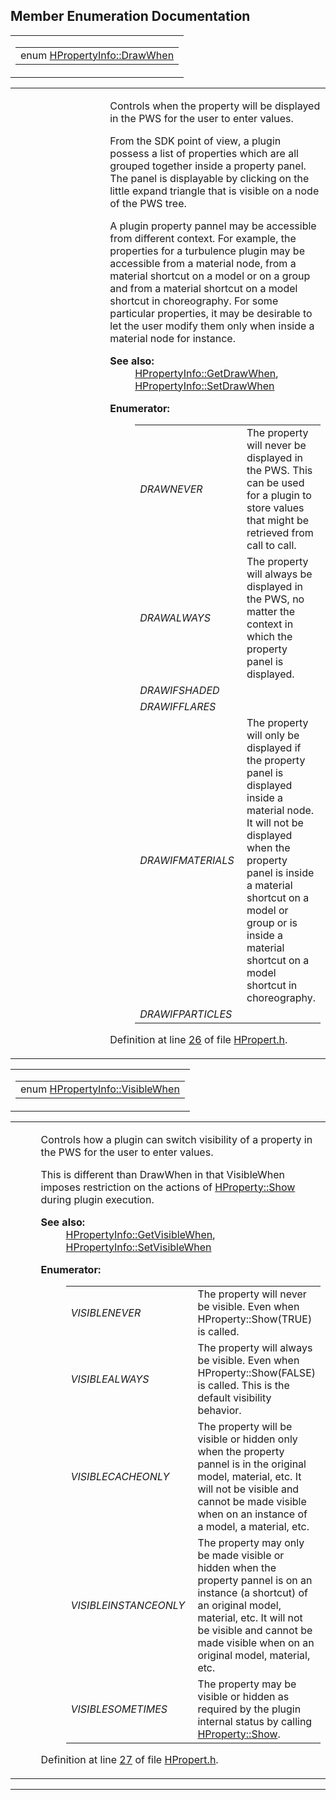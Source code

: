 ## Member Enumeration Documentation

<span id="938bb49d7705f658d715e113fbec5a3b" class="anchor"></span>

<table class="mdTable" data-cellpadding="2" data-cellspacing="0">
<colgroup>
<col style="width: 100%" />
</colgroup>
<tbody>
<tr>
<td class="mdRow"><table data-cellpadding="0" data-cellspacing="0" data-border="0">
<tbody>
<tr>
<td class="md" data-nowrap="" data-valign="top">enum <a href="classHPropertyInfo.md#938bb49d7705f658d715e113fbec5a3b" class="el">HPropertyInfo::DrawWhen</a></td>
</tr>
</tbody>
</table></td>
</tr>
</tbody>
</table>

<table data-cellspacing="5" data-cellpadding="0" data-border="0">
<colgroup>
<col style="width: 50%" />
<col style="width: 50%" />
</colgroup>
<tbody>
<tr>
<td> </td>
<td><p>Controls when the property will be displayed in the PWS for the user to enter values.</p>
<p>From the SDK point of view, a plugin possess a list of properties which are all grouped together inside a property panel. The panel is displayable by clicking on the little expand triangle that is visible on a node of the PWS tree.</p>
<p>A plugin property pannel may be accessible from different context. For example, the properties for a turbulence plugin may be accessible from a material node, from a material shortcut on a model or on a group and from a material shortcut on a model shortcut in choreography. For some particular properties, it may be desirable to let the user modify them only when inside a material node for instance.</p>
<dl>
<dt><strong>See also:</strong></dt>
<dd>
<a href="classHPropertyInfo.md#4df6d0366bb8d5a8d632f42996e5da3b" class="el">HPropertyInfo::GetDrawWhen</a>, <a href="classHPropertyInfo.md#c89057a96b3fcfb41b37d8d04fddf81d" class="el">HPropertyInfo::SetDrawWhen</a>
</dd>
</dl>
<dl>
<dt><strong>Enumerator:</strong></dt>
<dd>
<table data-border="0" data-cellspacing="2" data-cellpadding="0">
<tbody>
<tr>
<td data-valign="top"><em><span id="938bb49d7705f658d715e113fbec5a3be0ff367e611bbdad74cb43f7a48fb9e9" class="anchor"></span>DRAWNEVER</em> </td>
<td>The property will never be displayed in the PWS. This can be used for a plugin to store values that might be retrieved from call to call.</td>
</tr>
<tr>
<td data-valign="top"><em><span id="938bb49d7705f658d715e113fbec5a3b090563064c468a940a62ce66b7aecb98" class="anchor"></span>DRAWALWAYS</em> </td>
<td>The property will always be displayed in the PWS, no matter the context in which the property panel is displayed.</td>
</tr>
<tr>
<td data-valign="top"><em><span id="938bb49d7705f658d715e113fbec5a3b3d509dabac59020987fbd1c560cdc261" class="anchor"></span>DRAWIFSHADED</em> </td>
<td></td>
</tr>
<tr>
<td data-valign="top"><em><span id="938bb49d7705f658d715e113fbec5a3bc7f2c4e5d9940cfff3aaa220b1c9e383" class="anchor"></span>DRAWIFFLARES</em> </td>
<td></td>
</tr>
<tr>
<td data-valign="top"><em><span id="938bb49d7705f658d715e113fbec5a3bb3bc3a06f2d8f2c01cb89403763477b1" class="anchor"></span>DRAWIFMATERIALS</em> </td>
<td>The property will only be displayed if the property panel is displayed inside a material node. It will not be displayed when the property panel is inside a material shortcut on a model or group or is inside a material shortcut on a model shortcut in choreography.</td>
</tr>
<tr>
<td data-valign="top"><em><span id="938bb49d7705f658d715e113fbec5a3bfccd94c2ee6df6af6f1c6ebe98c4fde2" class="anchor"></span>DRAWIFPARTICLES</em> </td>
<td></td>
</tr>
</tbody>
</table>
</dd>
</dl>
<p>Definition at line <a href="HPropert_8h-source.md#l00026" class="el">26</a> of file <a href="HPropert_8h-source.md" class="el">HPropert.h</a>.</p></td>
</tr>
</tbody>
</table>

<span id="c466cc39b9102b48474e59155142691c" class="anchor"></span>

<table class="mdTable" data-cellpadding="2" data-cellspacing="0">
<colgroup>
<col style="width: 100%" />
</colgroup>
<tbody>
<tr>
<td class="mdRow"><table data-cellpadding="0" data-cellspacing="0" data-border="0">
<tbody>
<tr>
<td class="md" data-nowrap="" data-valign="top">enum <a href="classHPropertyInfo.md#c466cc39b9102b48474e59155142691c" class="el">HPropertyInfo::VisibleWhen</a></td>
</tr>
</tbody>
</table></td>
</tr>
</tbody>
</table>

<table data-cellspacing="5" data-cellpadding="0" data-border="0">
<colgroup>
<col style="width: 50%" />
<col style="width: 50%" />
</colgroup>
<tbody>
<tr>
<td> </td>
<td><p>Controls how a plugin can switch visibility of a property in the PWS for the user to enter values.</p>
<p>This is different than DrawWhen in that VisibleWhen imposes restriction on the actions of <a href="classHProperty.md#e272a91d689ceb51c964a4d8be8b3503" class="el">HProperty::Show</a> during plugin execution.</p>
<dl>
<dt><strong>See also:</strong></dt>
<dd>
<a href="classHPropertyInfo.md#f0713d14f95bec4f16e992b844fb24a5" class="el">HPropertyInfo::GetVisibleWhen</a>, <a href="classHPropertyInfo.md#0167de075e18bec49d7a4ffd63687bbd" class="el">HPropertyInfo::SetVisibleWhen</a>
</dd>
</dl>
<dl>
<dt><strong>Enumerator:</strong></dt>
<dd>
<table data-border="0" data-cellspacing="2" data-cellpadding="0">
<tbody>
<tr>
<td data-valign="top"><em><span id="c466cc39b9102b48474e59155142691c709f05c44cffd50c472d8528ee62eaff" class="anchor"></span>VISIBLENEVER</em> </td>
<td>The property will never be visible. Even when HProperty::Show(TRUE) is called.</td>
</tr>
<tr>
<td data-valign="top"><em><span id="c466cc39b9102b48474e59155142691cd0990d9c1c5727acf1261eca1ae80e28" class="anchor"></span>VISIBLEALWAYS</em> </td>
<td>The property will always be visible. Even when HProperty::Show(FALSE) is called. This is the default visibility behavior.</td>
</tr>
<tr>
<td data-valign="top"><em><span id="c466cc39b9102b48474e59155142691cfb9db43723463c3ec7b1ba44bf80f0f4" class="anchor"></span>VISIBLECACHEONLY</em> </td>
<td>The property will be visible or hidden only when the property pannel is in the original model, material, etc. It will not be visible and cannot be made visible when on an instance of a model, a material, etc.</td>
</tr>
<tr>
<td data-valign="top"><em><span id="c466cc39b9102b48474e59155142691cb7b3d7ebfb29c2d85a4fcc8e7e6fa16f" class="anchor"></span>VISIBLEINSTANCEONLY</em> </td>
<td>The property may only be made visible or hidden when the property pannel is on an instance (a shortcut) of an original model, material, etc. It will not be visible and cannot be made visible when on an original model, material, etc.</td>
</tr>
<tr>
<td data-valign="top"><em><span id="c466cc39b9102b48474e59155142691c45be275b9431f252ff844c56ac02388a" class="anchor"></span>VISIBLESOMETIMES</em> </td>
<td>The property may be visible or hidden as required by the plugin internal status by calling <a href="classHProperty.md#e272a91d689ceb51c964a4d8be8b3503" class="el">HProperty::Show</a>.</td>
</tr>
</tbody>
</table>
</dd>
</dl>
<p>Definition at line <a href="HPropert_8h-source.md#l00027" class="el">27</a> of file <a href="HPropert_8h-source.md" class="el">HPropert.h</a>.</p></td>
</tr>
</tbody>
</table>

------------------------------------------------------------------------

